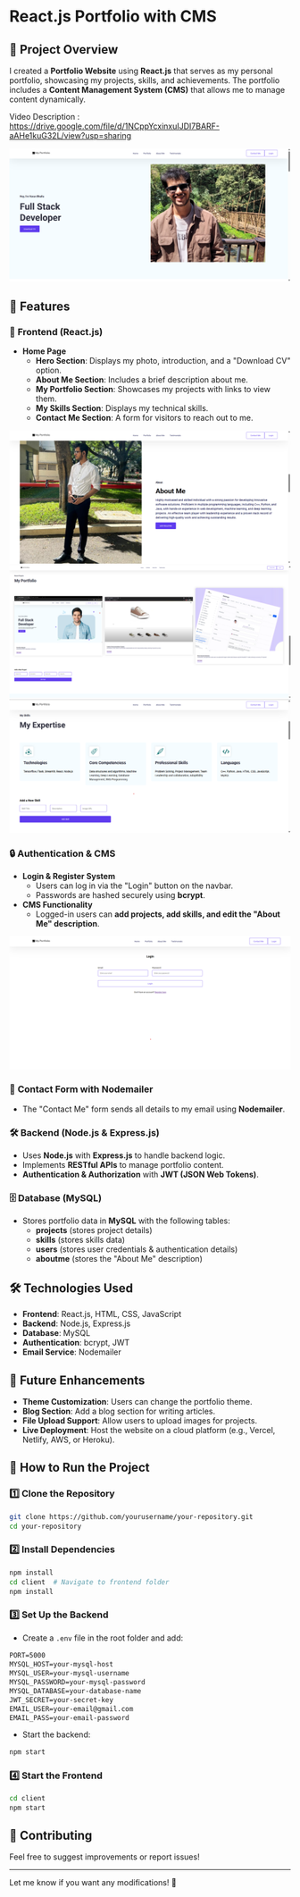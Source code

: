 # React.js Portfolio with CMS

## 📌 Project Overview
I created a **Portfolio Website** using **React.js** that serves as my personal portfolio, showcasing my projects, skills, and achievements. The portfolio includes a **Content Management System (CMS)** that allows me to manage content dynamically.

Video Description : https://drive.google.com/file/d/1NCppYcxinxuIJDI7BARF-aAHe1kuG32L/view?usp=sharing

![Portfolio Screenshot](HeroSection.png)

## 🚀 Features
### 🌟 **Frontend (React.js)**
- **Home Page**
  - **Hero Section**: Displays my photo, introduction, and a "Download CV" option.
  - **About Me Section**: Includes a brief description about me.
  - **My Portfolio Section**: Showcases my projects with links to view them.
  - **My Skills Section**: Displays my technical skills.
  - **Contact Me Section**: A form for visitors to reach out to me.

![Portfolio Screenshot](AboutMe.png)
![Portfolio Screenshot](projects.png)
![Portfolio Screenshot](Skills.png)

### 🔒 **Authentication & CMS**
- **Login & Register System**
  - Users can log in via the "Login" button on the navbar.
  - Passwords are hashed securely using **bcrypt**.
- **CMS Functionality**
  - Logged-in users can **add projects, add skills, and edit the "About Me" description**.

![Portfolio Screenshot](LOGIN.png)

### 📩 **Contact Form with Nodemailer**
- The "Contact Me" form sends all details to my email using **Nodemailer**.

### 🛠️ **Backend (Node.js & Express.js)**
- Uses **Node.js** with **Express.js** to handle backend logic.
- Implements **RESTful APIs** to manage portfolio content.
- **Authentication & Authorization** with **JWT (JSON Web Tokens)**.

### 🗄️ **Database (MySQL)**
- Stores portfolio data in **MySQL** with the following tables:
  - **projects** (stores project details)
  - **skills** (stores skills data)
  - **users** (stores user credentials & authentication details)
  - **aboutme** (stores the "About Me" description)

## 🛠️ Technologies Used
- **Frontend**: React.js, HTML, CSS, JavaScript
- **Backend**: Node.js, Express.js
- **Database**: MySQL
- **Authentication**: bcrypt, JWT
- **Email Service**: Nodemailer

## 📌 Future Enhancements
- **Theme Customization**: Users can change the portfolio theme.
- **Blog Section**: Add a blog section for writing articles.
- **File Upload Support**: Allow users to upload images for projects.
- **Live Deployment**: Host the website on a cloud platform (e.g., Vercel, Netlify, AWS, or Heroku).

## 📂 How to Run the Project
### 1️⃣ Clone the Repository
```sh
git clone https://github.com/yourusername/your-repository.git
cd your-repository
```

### 2️⃣ Install Dependencies
```sh
npm install
cd client  # Navigate to frontend folder
npm install
```

### 3️⃣ Set Up the Backend
- Create a `.env` file in the root folder and add:
```env
PORT=5000
MYSQL_HOST=your-mysql-host
MYSQL_USER=your-mysql-username
MYSQL_PASSWORD=your-mysql-password
MYSQL_DATABASE=your-database-name
JWT_SECRET=your-secret-key
EMAIL_USER=your-email@gmail.com
EMAIL_PASS=your-email-password
```

- Start the backend:
```sh
npm start
```

### 4️⃣ Start the Frontend
```sh
cd client
npm start
```

## 🤝 Contributing
Feel free to suggest improvements or report issues!

---
Let me know if you want any modifications! 🚀


